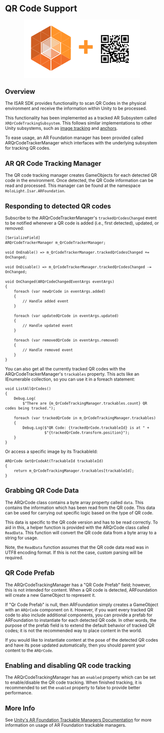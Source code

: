 # QR Code Support

<p align="center">
	<img src="images/isar_qrcode.png" width="380px">
</p>

## Overview
The ISAR SDK provides functionality to scan QR Codes in the physical environment and receive the information within Unity to be processed.

This functionality has been implemented as a tracked AR Subsystem called `XRQrCodeTrackingSubsystem`. This follows similar implementations to other Unity subsystems, such as [image tracking](https://docs.unity3d.com/Packages/com.unity.xr.arsubsystems@4.1/manual/image-tracking.html) and [anchors](https://docs.unity3d.com/Packages/com.unity.xr.arsubsystems@4.1/manual/anchor-subsystem.html).

To ease usage, an AR Foundation manager has been provided called ARQrCodeTrackerManager which interfaces with the underlying subsystem for tracking QR codes.

## AR QR Code Tracking Manager
The QR code tracking manager creates GameObjects for each detected QR code in the environment. Once detected, the QR Code information can be read and processed. This manager can be found at the namespace `HoloLight.Isar.ARFoundation`.

## Responding to detected QR codes
Subscribe to the ARQrCodeTrackerManager's `trackedQrCodesChanged` event to be notified whenever a QR code is added (i.e., first detected), updated, or removed:

```
[SerializeField]
ARQrCodeTrackerManager m_QrCodeTrackerManager;

void OnEnable() => m_QrCodeTrackerManager.trackedQrCodesChanged += OnChanged;

void OnDisable() => m_QrCodeTrackerManager.trackedQrCodesChanged -= OnChanged;

void OnChanged(ARQrCodeChangedEventArgs eventArgs)
{
    foreach (var newQrCode in eventArgs.added)
    {
        // Handle added event
    }

    foreach (var updatedQrCode in eventArgs.updated)
    {
        // Handle updated event
    }

    foreach (var removedQrCode in eventArgs.removed)
    {
        // Handle removed event
    }
}
```

You can also get all the currently tracked QR codes with the ARQrCodeTrackerManager's `trackables` property. This acts like an IEnumerable collection, so you can use it in a foreach statement:

```
void ListAllQrCodes()
{
    Debug.Log(
        $"There are {m_QrCodeTrackingManager.trackables.count} QR codes being tracked.");

    foreach (var trackedQrCode in m_QrCodeTrackingManager.trackables)
    {
        Debug.Log($"QR Code: {trackedQrCode.trackableId} is at " +
                  $"{trackedQrCode.transform.position}");
    }
}
```

Or access a specific image by its TrackableId:

```
ARQrCode GetQrCodeAt(TrackableId trackableId)
{
    return m_QrCodeTrackingManager.trackables[trackableId];
}
```

## Grabbing QR Code Data
The ARQrCode class contains a byte array property called `data`. This contains the information which has been read from the QR code. This data can be used for carrying out specific logic based on the type of QR code.

This data is specific to the QR code version and has to be read correctly. To aid in this, a helper function is provided with the ARQrCode class called `ReadData`. This function will convert the QR code data from a byte array to a string for usage.

Note, the `ReadData` function assumes that the QR code data read was in UTF8 encoding format. If this is not the case, custom parsing will be required.

## QR Code Prefab
The ARQrCodeTrackingManager has a "QR Code Prefab" field; however, this is not intended for content. When a QR code is detected, ARFoundation will create a new GameObject to represent it.

If "Qr Code Prefab" is null, then ARFoundation simply creates a GameObject with an `ARQrCode` component on it. However, if you want every tracked QR code to also include additional components, you can provide a prefab for ARFoundation to instantiate for each detected QR code. In other words, the purpose of the prefab field is to extend the default behavior of tracked QR codes; it is not the recommended way to place content in the world.

If you would like to instantiate content at the pose of the detected QR codes and have its pose updated automatically, then you should parent your content to the `ARQrCode`.

## Enabling and disabling QR code tracking
The ARQrCodeTrackingManager has an `enabled` property which can be set to enable/disable the QR code tracking. When finished tracking, it is recommended to set the `enabled` property to false to provide better performance.

## More Info
See [Unity's AR Foundation Trackable Managers Documentation](https://docs.unity3d.com/Packages/com.unity.xr.arfoundation@4.1/manual/trackable-managers.html) for more information on usage of AR Foundation trackable managers.

